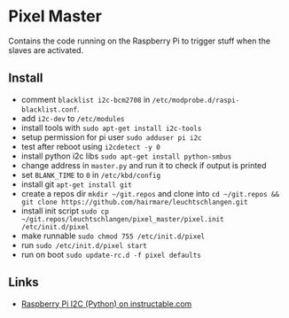 # Pixel Master

Contains the code running on the Raspberry Pi to trigger stuff when the slaves are activated.

## Install

* comment ``blacklist i2c-bcm2708`` in ``/etc/modprobe.d/raspi-blacklist.conf``.
* add ``i2c-dev`` to ``/etc/modules``
* install tools with ``sudo apt-get install i2c-tools``
* setup permission for pi user ``sudo adduser pi i2c``
* test after reboot using ``i2cdetect -y 0``
* install python i2c libs ``sudo apt-get install python-smbus``
* change address in ``master.py`` and run it to check if output is printed
* set ``BLANK_TIME`` to ``0`` in ``/etc/kbd/config``
* install git ``apt-get install git``
* create a repos dir ``mkdir ~/git.repos`` and clone into ``cd ~/git.repos && git clone https://github.com/hairmare/leuchtschlangen.git``
* install init script ``sudo cp ~/git.repos/leuchtschlangen/pixel_master/pixel.init /etc/init.d/pixel``
* make runnable ``sudo chmod 755 /etc/init.d/pixel``
* run ``sudo /etc/init.d/pixel start``
* run on boot ``sudo update-rc.d -f pixel defaults``

## Links

* [Raspberry Pi I2C (Python) on instructable.com](http://www.instructables.com/id/Raspberry-Pi-I2C-Python/?ALLSTEPS])
